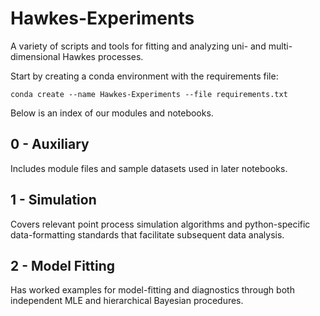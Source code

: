 # Hawkes-Experiments
A variety of scripts and tools for fitting and analyzing uni- and multi-dimensional Hawkes processes.

Start by creating a conda environment with the requirements file:

```
conda create --name Hawkes-Experiments --file requirements.txt
```

Below is an index of our modules and notebooks.

## 0 - Auxiliary

Includes module files and sample datasets used in later notebooks.

## 1 - Simulation

Covers relevant point process simulation algorithms and python-specific data-formatting standards that facilitate subsequent data analysis.

## 2 - Model Fitting 

Has worked examples for model-fitting and diagnostics through both independent MLE and hierarchical Bayesian procedures.
